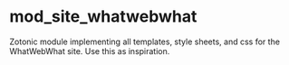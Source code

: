 mod_site_whatwebwhat
====================

Zotonic module implementing all templates, style sheets, and css for the WhatWebWhat site. Use this as inspiration.
